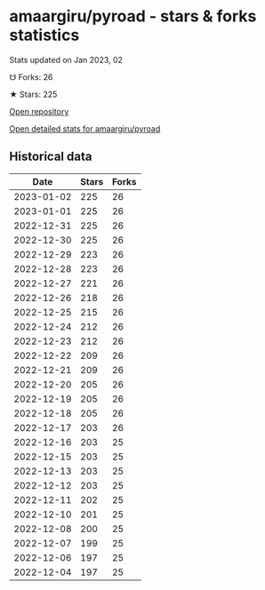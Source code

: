 # amaargiru/pyroad - stars & forks statistics

Stats updated on Jan 2023, 02

☋ Forks: 26

★ Stars: 225

[Open repository](https://github.com/amaargiru/pyroad)

[Open detailed stats for amaargiru/pyroad](https://reviewgithub.com/rep/amaargiru/pyroad)

## Historical data
| Date | Stars | Forks |
|------|-------|-------|
| 2023-01-02 | 225 | 26 | 
| 2023-01-01 | 225 | 26 | 
| 2022-12-31 | 225 | 26 | 
| 2022-12-30 | 225 | 26 | 
| 2022-12-29 | 223 | 26 | 
| 2022-12-28 | 223 | 26 | 
| 2022-12-27 | 221 | 26 | 
| 2022-12-26 | 218 | 26 | 
| 2022-12-25 | 215 | 26 | 
| 2022-12-24 | 212 | 26 | 
| 2022-12-23 | 212 | 26 | 
| 2022-12-22 | 209 | 26 | 
| 2022-12-21 | 209 | 26 | 
| 2022-12-20 | 205 | 26 | 
| 2022-12-19 | 205 | 26 | 
| 2022-12-18 | 205 | 26 | 
| 2022-12-17 | 203 | 26 | 
| 2022-12-16 | 203 | 25 | 
| 2022-12-15 | 203 | 25 | 
| 2022-12-13 | 203 | 25 | 
| 2022-12-12 | 203 | 25 | 
| 2022-12-11 | 202 | 25 | 
| 2022-12-10 | 201 | 25 | 
| 2022-12-08 | 200 | 25 | 
| 2022-12-07 | 199 | 25 | 
| 2022-12-06 | 197 | 25 | 
| 2022-12-04 | 197 | 25 | 

